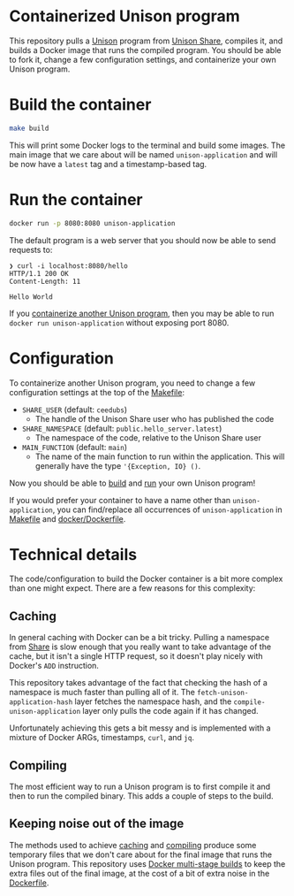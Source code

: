 # Containerized Unison program

This repository pulls a [Unison][unison] program from [Unison Share][share], compiles it, and builds a Docker image that runs the compiled program. You should be able to fork it, change a few configuration settings, and containerize your own Unison program.

# Build the container

```sh
make build
```

This will print some Docker logs to the terminal and build some images. The main image that we care about will be named `unison-application` and will be now have a `latest` tag and a timestamp-based tag.

# Run the container

```sh
docker run -p 8080:8080 unison-application
```

The default program is a web server that you should now be able to send requests to:

```
❯ curl -i localhost:8080/hello
HTTP/1.1 200 OK
Content-Length: 11

Hello World
```

If you [containerize another Unison program](#configuration), then you may be able to run `docker run unison-application` without exposing port 8080.

# Configuration

To containerize another Unison program, you need to change a few configuration settings at the top of the [Makefile](Makefile):

- `SHARE_USER` (default: `ceedubs`)
  - The handle of the Unison Share user who has published the code
- `SHARE_NAMESPACE` (default: `public.hello_server.latest`)
  - The namespace of the code, relative to the Unison Share user
- `MAIN_FUNCTION` (default: `main`)
  - The name of the main function to run within the application. This will generally have the type `'{Exception, IO} ()`.

Now you should be able to [build](#build-the-container) and [run](#run-the-container) your own Unison program!

If you would prefer your container to have a name other than `unison-application`, you can find/replace all occurrences of `unison-application` in [Makefile](Makefile) and [docker/Dockerfile][dockerfile].

# Technical details

The code/configuration to build the Docker container is a bit more complex than one might expect. There are a few reasons for this complexity:

## Caching

In general caching with Docker can be a bit tricky. Pulling a namespace from [Share][share] is slow enough that you really want to take advantage of the cache, but it isn't a single HTTP request, so it doesn't play nicely with Docker's `ADD` instruction.

This repository takes advantage of the fact that checking the hash of a namespace is much faster than pulling all of it. The `fetch-unison-application-hash` layer fetches the namespace hash, and the `compile-unison-application` layer only pulls the code again if it has changed.

Unfortunately achieving this gets a bit messy and is implemented with a mixture of Docker ARGs, timestamps, `curl`, and `jq`.

## Compiling

The most efficient way to run a Unison program is to first compile it and then to run the compiled binary. This adds a couple of steps to the build.

## Keeping noise out of the image

The methods used to achieve [caching](#caching) and [compiling](#compiling) produce some temporary files that we don't care about for the final image that runs the Unison program. This repository uses [Docker multi-stage builds](https://docs.docker.com/build/building/multi-stage/) to keep the extra files out of the final image, at the cost of a bit of extra noise in the [Dockerfile][dockerfile].

[docker]: https://www.docker.com/
[dockerfile]: docker/Dockerfile
[share]: https://share.unison-lang.org/
[unison]: https://www.unison-lang.org/
